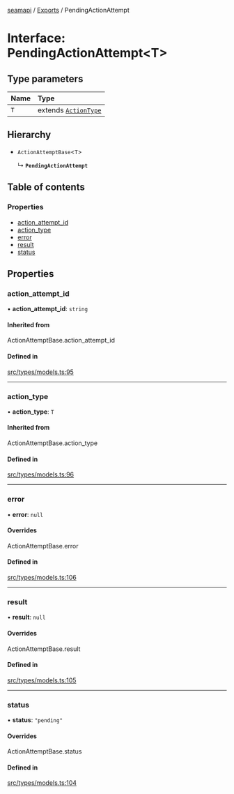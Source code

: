 [seamapi](../README.md) / [Exports](../modules.md) / PendingActionAttempt

# Interface: PendingActionAttempt<T\>

## Type parameters

| Name | Type |
| :------ | :------ |
| `T` | extends [`ActionType`](../modules.md#actiontype) |

## Hierarchy

- `ActionAttemptBase`<`T`\>

  ↳ **`PendingActionAttempt`**

## Table of contents

### Properties

- [action\_attempt\_id](PendingActionAttempt.md#action_attempt_id)
- [action\_type](PendingActionAttempt.md#action_type)
- [error](PendingActionAttempt.md#error)
- [result](PendingActionAttempt.md#result)
- [status](PendingActionAttempt.md#status)

## Properties

### action\_attempt\_id

• **action\_attempt\_id**: `string`

#### Inherited from

ActionAttemptBase.action\_attempt\_id

#### Defined in

[src/types/models.ts:95](https://github.com/seamapi/javascript/blob/main/src/types/models.ts#L95)

___

### action\_type

• **action\_type**: `T`

#### Inherited from

ActionAttemptBase.action\_type

#### Defined in

[src/types/models.ts:96](https://github.com/seamapi/javascript/blob/main/src/types/models.ts#L96)

___

### error

• **error**: ``null``

#### Overrides

ActionAttemptBase.error

#### Defined in

[src/types/models.ts:106](https://github.com/seamapi/javascript/blob/main/src/types/models.ts#L106)

___

### result

• **result**: ``null``

#### Overrides

ActionAttemptBase.result

#### Defined in

[src/types/models.ts:105](https://github.com/seamapi/javascript/blob/main/src/types/models.ts#L105)

___

### status

• **status**: ``"pending"``

#### Overrides

ActionAttemptBase.status

#### Defined in

[src/types/models.ts:104](https://github.com/seamapi/javascript/blob/main/src/types/models.ts#L104)
